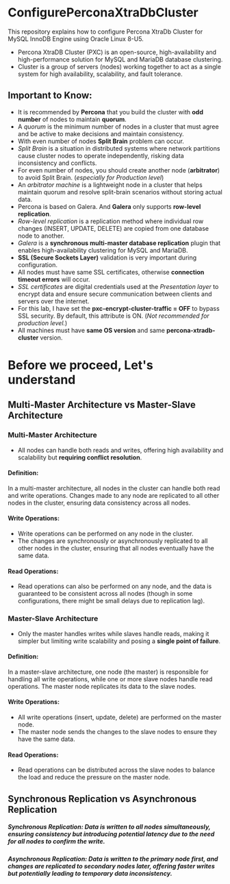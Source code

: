 # ConfigurePerconaXtraDbCluster
This repository explains how to configure Percona XtraDb Cluster for MySQL InnoDB Engine using Oracle Linux 8-U5.

- Percona XtraDB Cluster (PXC) is an open-source, high-availability and high-performance solution for MySQL and MariaDB database clustering.
- Cluster is a group of servers (nodes) working together to act as a single system for high availability, scalability, and fault tolerance. 

## Important to Know:
- It is recommended by **Percona** that you build the cluster with **odd number** of nodes to maintain **quorum**.
- A _quorum_ is the minimum number of nodes in a cluster that must agree and be active to make decisions and maintain consistency.
- With even number of nodes **Split Brain** problem can occur.
- _Split Brain_ is a situation in distributed systems where network partitions cause cluster nodes to operate independently, risking data inconsistency and conflicts.
- For even number of nodes, you should create another node (**arbitrator**) to avoid Split Brain. (_especially for Production level_)
- An _arbitrator machine_ is a lightweight node in a cluster that helps maintain quorum and resolve split-brain scenarios without storing actual data.
- Percona is based on Galera. And **Galera** only supports **row-level replication**.
- _Row-level replication_ is a replication method where individual row changes (INSERT, UPDATE, DELETE) are copied from one database node to another.
- _Galera_ is a **synchronous multi-master database replication** plugin that enables high-availability clustering for MySQL and MariaDB.
- **SSL (Secure Sockets Layer)** validation is very important during configuration.
- All nodes must have same SSL certificates, otherwise **connection timeout errors** will occur.
- _SSL certificates_ are digital credentials used at the _Presentation layer_ to encrypt data and ensure secure communication between clients and servers over the internet.
- For this lab, I have set the **pxc-encrypt-cluster-traffic = OFF** to bypass SSL security. By default, this attribute is ON. (_Not recommended for production level._)
- All machines must have **same OS version** and same **percona-xtradb-cluster** version.

# Before we proceed, Let's understand

## Multi-Master Architecture vs Master-Slave Architecture
### Multi-Master Architecture
- All nodes can handle both reads and writes, offering high availability and scalability but **requiring conflict resolution**.
#### Definition: 
In a multi-master architecture, all nodes in the cluster can handle both read and write operations. Changes made to any node are replicated to all other nodes in the cluster, ensuring data consistency across all nodes.
#### Write Operations:
- Write operations can be performed on any node in the cluster.
- The changes are synchronously or asynchronously replicated to all other nodes in the cluster, ensuring that all nodes eventually have the same data.
#### Read Operations:
- Read operations can also be performed on any node, and the data is guaranteed to be consistent across all nodes (though in some configurations, there might be small delays due to replication lag).

### Master-Slave Architecture
- Only the master handles writes while slaves handle reads, making it simpler but limiting write scalability and posing a **single point of failure**.
#### Definition: 
In a master-slave architecture, one node (the master) is responsible for handling all write operations, while one or more slave nodes handle read operations. The master node replicates its data to the slave nodes.
#### Write Operations:
- All write operations (insert, update, delete) are performed on the master node.
- The master node sends the changes to the slave nodes to ensure they have the same data.
#### Read Operations:
- Read operations can be distributed across the slave nodes to balance the load and reduce the pressure on the master node.

## Synchronous Replication vs Asynchronous Replication
##### Synchronous Replication: Data is written to all nodes simultaneously, ensuring consistency but introducing potential latency due to the need for all nodes to confirm the write.
##### Asynchronous Replication: Data is written to the primary node first, and changes are replicated to secondary nodes later, offering faster writes but potentially leading to temporary data inconsistency.




